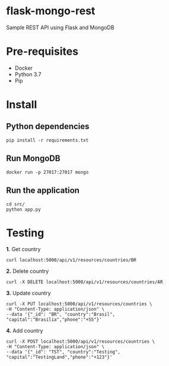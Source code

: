 # flask-mongo-rest

Sample REST API using Flask and MongoDB

# Pre-requisites
- Docker 
- Python 3.7
- Pip

# Install

## Python dependencies

```
pip install -r requirements.txt
```
  
## Run MongoDB

```
docker run -p 27017:27017 mongo
```


## Run the application

```
cd src/
python app.py
```


# Testing 

**1.** Get country

```
curl localhost:5000/api/v1/resources/countries/BR
```

**2.** Delete country

```
curl -X DELETE localhost:5000/api/v1/resources/countries/AR
```

**3.** Update country

```
curl -X PUT localhost:5000/api/v1/resources/countries \
-H "Content-Type: application/json" \
--data '{"_id": "BR", "country":"Brasil", "capital":"Brasilia","phone":"+55"}' 
```

**4.** Add country

```
curl -X POST localhost:5000/api/v1/resources/countries \
-H "Content-Type: application/json" \
--data '{"_id": "TST", "country":"Testing", "capital":"TestingLand","phone":"+123"}' 
```
